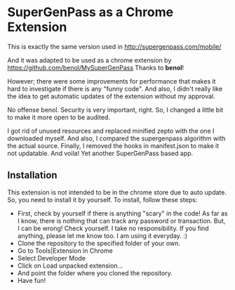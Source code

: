 # SuperGenPass as a Chrome Extension

This is exactly the same version used in http://supergenpass.com/mobile/

And it was adapted to be used as a chrome extension by https://github.com/benol/MySuperGenPass Thanks to <b>benol</b>!

However; there were some improvements for performance that makes it hard to investigate if there is any "funny code". And also, I didn't really like the idea to get automatic updates of the extension without my approval. 

No offense benol. Security is very important, right. So, I changed a little bit to make it more open to be audited. 

I got rid of unused resources and replaced minified zepto with the one I downloaded myself. And also, I compared the supergenpass algorithm with the actual source. Finally, I removed the hooks in manifest.json to make it not updatable. And voila! Yet another SuperGenPass based app.

## Installation

This extension is not intended to be in the chrome store due to auto update. So, you need to install it by yourself. To install, follow these steps:

* First, check by yourself if there is anything "scary" in the code! As far as I know, there is nothing that can track any password or transaction. But, I can be wrong! Check yourself. I take no responsibility. If you find anything, please let me know too. I am using it everyday. :)
* Clone the repository to the specified folder of your own.
* Go to Tools|Extension in Chrome
* Select Developer Mode
* Click on Load unpacked extension...
* And point the folder where you cloned the repository.
* Have fun!
